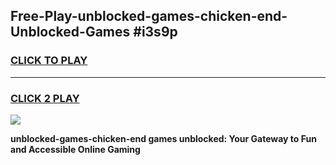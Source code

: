 
## Free-Play-unblocked-games-chicken-end-Unblocked-Games #i3s9p
<h3>
<a href="https://news.freeplayer.one?title=unblocked-games-chicken-end&ref=8M">CLICK TO PLAY</a></h3>
<hr>

<h3>
<a href="https://news.freeplayer.one?title=unblocked-games-chicken-end&ref=8M">CLICK 2 PLAY</a>
  
</h3>

<a href="https://news.freeplayer.one?title=unblocked-games-chicken-end&ref=8M"><img src="https://clearcache.store/games.png"></a>


**unblocked-games-chicken-end games unblocked: Your Gateway to Fun and Accessible Online Gaming**
